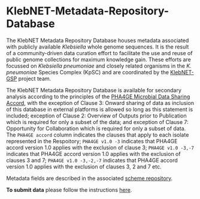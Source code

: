 # KlebNET-Metadata-Repository-Database

The KlebNET Metadata Repository Database houses metadata associated with publicly available _Klebsiella_ whole genome sequences. It is the result of a community-driven data curation effort to facilitate the use and reuse of public genome collections for maximum knowledge gain. These efforts are focussed on _Klebsiella pneumoniae_ and closely related organisms in the _K. pneumoniae_ Species Complex (KpSC) and are coordinated by the [KlebNET-GSP](https://klebnet.org/) project team. 

The KlebNET Metadata Repository Database is available for secondary analysis according to the principles of the [PHA4GE Microbial Data Sharing Accord](https://pha4ge.org/wp-content/uploads/2024/03/PHA4GE_Microbial_Data_Sharing_Accord_v1.0.pdf), with the exception of Clause 3: Onward sharing of data as inclusion of this database in external platforms is allowed so long as this statement is included; exception of Clause 2: Overview of Outputs prior to Publication which is required for only a subset of the data; and exception of Clause 7: Opportunity for Collaboration which is required for only a subset of data. The `PHA4GE accord` column indicates the clauses that apply to each isolate represented in the Respoitory; `PHA4GE v1.0 -3` indicates that PHA4GE accord version 1.0 applies with the exclusion of clause 3; `PHA4GE v1.0 -3,-7` indicates that PHA4GE accord version 1.0 applies with the exclusion of clauses 3 and 7; `PHA4GE v1.0 -3,-2,-7` indicates that PHA4GE accord version 1.0 applies with the exclusion of clauses 3, 2 and 7 etc. 

Metadata fields are described in the associated [scheme repository](https://github.com/klebgenomics/Klebsiella-genome-metadata).

**To submit data** please follow the instructions [here](https://github.com/klebgenomics/Klebsiella-genome-metadata/blob/main/README.md#data-submission).
